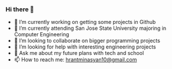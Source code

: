 ### Hi there 👋

<!--
**Adefted/Adefted** is a ✨ _special_ ✨ repository because its `README.md` (this file) appears on your GitHub profile.
-->

- 🔭 I’m currently working on getting some projects in Github
- 🌱 I’m currently attending San Jose State University majoring in Computer Engineering
- 👯 I’m looking to collaborate on bigger programming projects
- 🤔 I’m looking for help with interesting engineering projects 
- 💬 Ask me about my future plans with tech and school
- 📫 How to reach me: hrantminasyan10@gmail.com

